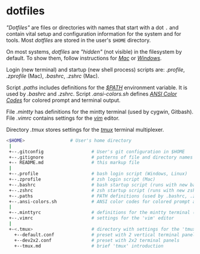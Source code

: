# dotfiles

*"Dotfiles"* are files or directories with names that start with a dot `.`
and contain vital setup and configuration information for the system and
for tools. Most *dotfiles* are stored in the user's `$HOME` directory.

On most systems, *dotfiles* are *"hidden"* (not visible) in the filesystem by
default. To show them, follow instructions for
[*Mac*](https://www.macworld.com/article/671158/how-to-show-hidden-files-on-a-mac.html) or
[*Windows*](https://support.microsoft.com/en-us/windows/view-hidden-files-and-folders-in-windows-97fbc472-c603-9d90-91d0-1166d1d9f4b5).

Login (new terminal) and startup (new shell process) scripts are:
*.profile*, *.zprofile* (Mac), *.bashrc*, *.zshrc* (Mac).

Script *.paths* includes definitions for the
[*$PATH*](https://medium.com/@linuxadminhacks/what-is-the-path-variable-in-linux-and-unix-98267b7432b8)
environment variable. It is used by *.bashrc* and *.zshrc*.
Script *.ansi-colors.sh* defines
[*ANSI Color Codes*](https://gist.github.com/fnky/458719343aabd01cfb17a3a4f7296797)
for colored prompt and terminal output.

File *.mintty* has definitions for the mintty terminal (used by cygwin, Gitbash).
File *.vimrc* contains settings for the
[*vim*](https://www.freecodecamp.org/news/vim-beginners-guide/)
editor.

Directory *.tmux* stores settings for the
[*tmux*](https://www.perl.com/article/an-introduction-to-tmux/)
terminal multiplexer.


```sh
<$HOME>                 # User's home directory
 |
 +--.gitconfig                  # User's git configuration in $HOME
 +--.gitignore                  # patterns of file and directory names for git to ignore
 +-- README.md                  # this markup file
 | 
 +--.profile                    # bash login script (Windows, Linux)
 +--.zprofile                   # zsh login script (Mac)
 +--.bashrc                     # bash startup script (runs with new bash process)
 +--.zshrc                      # zsh startup script (runs with new zsh process)
 +--.paths                      # PATH definitions (used by .bashrc, .zshrc)
 +--.ansi-colors.sh             # ANSI color codes for colored prompt and terminal output
 |
 +--.minttyrc                   # definitions for the mintty terminal (used by cygwin, Gitbash)
 +--.vimrc                      # settings for the 'vim' editor
 |
 +-<.tmux>                      # directory with settings for the 'tmux' terminal multiplexer
   +--default.conf              # preset with 2 vertical terminal panel
   +--dev2x2.conf               # preset with 2x2 terminal panels
   +--tmux.md                   # brief 'tmux' introduction
```
